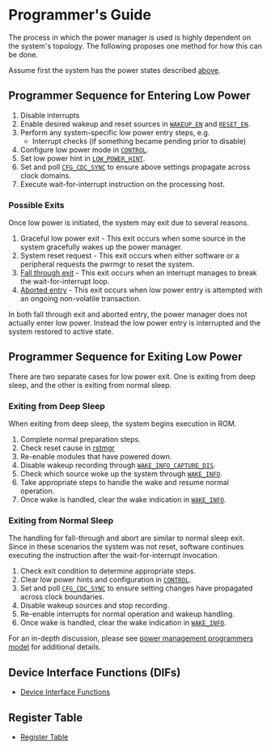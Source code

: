 # Programmer's Guide

The process in which the power manager is used is highly dependent on the system's topology.
The following proposes one method for how this can be done.

Assume first the system has the power states described [above](#supported-low-power-modes).

## Programmer Sequence for Entering Low Power

1. Disable interrupts
2. Enable desired wakeup and reset sources in [`WAKEUP_EN`](../../pwm/data/pwm.hjson#wakeup_en) and [`RESET_EN`](../../pwm/data/pwm.hjson#reset_en).
3. Perform any system-specific low power entry steps, e.g.
   - Interrupt checks (if something became pending prior to disable)
4. Configure low power mode in [`CONTROL`](../../pwm/data/pwm.hjson#control).
5. Set low power hint in [`LOW_POWER_HINT`](../../pwm/data/pwm.hjson#low_power_hint).
6. Set and poll [`CFG_CDC_SYNC`](../../pwm/data/pwm.hjson#cfg_cdc_sync) to ensure above settings propagate across clock domains.
7. Execute wait-for-interrupt instruction on the processing host.

### Possible Exits

Once low power is initiated, the system may exit due to several reasons.
1. Graceful low power exit - This exit occurs when some source in the system gracefully wakes up the power manager.
2. System reset request - This exit occurs when either software or a peripheral requests the pwrmgr to reset the system.
3. [Fall through exit](#fall-through-handling) - This exit occurs when an interrupt manages to break the wait-for-interrupt loop.
4. [Aborted entry](#abort-handling) - This exit occurs when low power entry is attempted with an ongoing non-volatile transaction.

In both fall through exit and aborted entry, the power manager does not actually enter low power.
Instead the low power entry is interrupted and the system restored to active state.

## Programmer Sequence for Exiting Low Power

There are two separate cases for low power exit.
One is exiting from deep sleep, and the other is exiting from normal sleep.

### Exiting from Deep Sleep

When exiting from deep sleep, the system begins execution in ROM.

1. Complete normal preparation steps.
2. Check reset cause in [rstmgr](../../rstmgr/README.md)
3. Re-enable modules that have powered down.
4. Disable wakeup recording through [`WAKE_INFO_CAPTURE_DIS`](../../pwm/data/pwm.hjson#wake_info_capture_dis).
5. Check which source woke up the system through [`WAKE_INFO`](../../pwm/data/pwm.hjson#wake_info).
6. Take appropriate steps to handle the wake and resume normal operation.
7. Once wake is handled, clear the wake indication in [`WAKE_INFO`](../../pwm/data/pwm.hjson#wake_info).

### Exiting from Normal Sleep

The handling for fall-through and abort are similar to normal sleep exit.
Since in these scenarios the system was not reset, software continues executing the instruction after the wait-for-interrupt invocation.

1. Check exit condition to determine appropriate steps.
2. Clear low power hints and configuration in [`CONTROL`](../../pwm/data/pwm.hjson#control).
3. Set and poll [`CFG_CDC_SYNC`](../../pwm/data/pwm.hjson#cfg_cdc_sync) to ensure setting changes have propagated across clock boundaries.
4. Disable wakeup sources and stop recording.
5. Re-enable interrupts for normal operation and wakeup handling.
6. Once wake is handled, clear the wake indication in [`WAKE_INFO`](../../pwm/data/pwm.hjson#wake_info).

For an in-depth discussion, please see [power management programmers model](https://docs.google.com/document/d/1w86rmvylJgZVmmQ6Q1YBcCp2VFctkQT3zJ408SJMLPE/edit?usp=sharing) for additional details.

## Device Interface Functions (DIFs)

- [Device Interface Functions](../../../../sw/device/lib/dif/dif_pwrmgr.h)

## Register Table

* [Register Table](../../../top_earlgrey/ip/pwrmgr/data/autogen/pwrmgr.hjson#registers)
